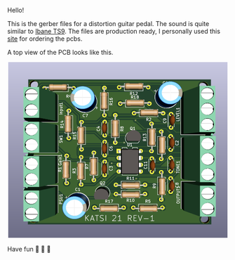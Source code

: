 Hello! 

This is the gerber files for a distortion guitar pedal. The sound is quite similar to [Ibane TS9](https://www.thomann.de/gr/ibanez_ts9_tube_screamer.htm). The files are production ready, I personally used this [site](https://jlcpcb.com/) for ordering the pcbs.


A top view of the PCB looks like this.

<p align="center">
  <img width="500" height="400" src=TOP.png>
</p>



Have fun :musical_note: :guitar: :musical_note:
